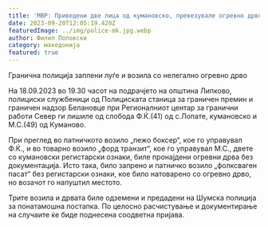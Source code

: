 ```yaml
---
title: 'МВР: Приведени две лица од кумановско, превезувале огревно дрво без документација - 20 СЕПТЕМВРИ 2023'
date: 2023-09-20T12:05:19.420Z
featuredImage: ../img/police-mk.jpg.webp
author: Филип Поповски
category: македонија
featured: true
---
```

Гранична полиција заплени луѓе и возила со нелегално огревно дрво

На 18.09.2023 во 19.30 часот на подрачјето на општина Липково, полициски службеници од Полициската станица за граничен премин и граничен надзор Белановце при Регионалниот центар за гранични работи Север ги лишиле од слобода Ф.Ќ.(41) од с.Лопате, кумановско и М.С.(49) од Куманово. 

При преглед во патничкото возило „пежо боксер“, кое го управувал Ф.Ќ., и во товарно возило „форд транзит“, кое го управувал М.С., двете со кумановски регистарски ознаки, биле пронајдени огревни дрва без документација. Исто така, било запрено и патничко возило „фолксваген пасат“ без регистарски ознаки, кое било натоварено со огревно дрво, но возачот го напуштил местото. 

Трите возила и дрвата биле одземени и предадени на Шумска полиција за понатамошна постапка. По целосно расчистување и документирање на случаите ќе биде поднесена соодветна пријава.
